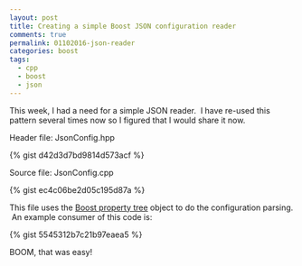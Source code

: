 ```yaml
---
layout: post
title: Creating a simple Boost JSON configuration reader
comments: true
permalink: 01102016-json-reader
categories: boost
tags:
  - cpp
  - boost
  - json
---
```


This week, I had a need for a simple JSON reader. &nbsp;I have re-used this pattern several times now so I figured that I would share it now.&nbsp;

Header file: JsonConfig.hpp

{% gist d42d3d7bd9814d573acf %}

Source file: JsonConfig.cpp

{% gist ec4c06be2d05c195d87a %}

This file uses the [Boost property tree](http://www.boost.org/doc/libs/1_60_0/doc/html/property_tree.html) object to do the configuration parsing. &nbsp;An example consumer of this code is:

{% gist 5545312b7c21b97eaea5 %}

BOOM, that was easy!

&nbsp;